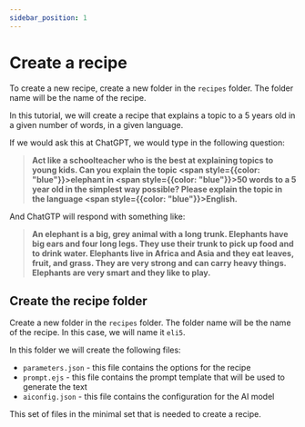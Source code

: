 ```yaml
---
sidebar_position: 1
---
```


# Create a recipe

To create a new recipe, create a new folder in the `recipes` folder. The folder name will be the name of the recipe.

In this tutorial, we will create a recipe that explains a topic to a 5 years old in a given number of words, in a given language.

If we would ask this at ChatGPT, we would type in the following question:

> **Act like a schoolteacher who is the best at explaining topics to young kids. Can you explain the topic <span style={{color: "blue"}}>elephant</span> in <span style={{color: "blue"}}>50</span> words to a 5 year old in the simplest way possible? Please explain the topic in the language <span style={{color: "blue"}}>English</span>.**

And ChatGTP will respond with something like:

> **An elephant is a big, grey animal with a long trunk. Elephants have big ears and four long legs. They use their trunk to pick up food and to drink water. Elephants live in Africa and Asia and they eat leaves, fruit, and grass. They are very strong and can carry heavy things. Elephants are very smart and they like to play.**


## Create the recipe folder

Create a new folder in the `recipes` folder. The folder name will be the name of the recipe. In this case, we will name it `eli5`.

In this folder we will create the following files:

- `parameters.json` - this file contains the options for the recipe
- `prompt.ejs` - this file contains the prompt template that will be used to generate the text
- `aiconfig.json` - this file contains the configuration for the AI model

This set of files in the minimal set that is needed to create a recipe.

